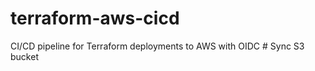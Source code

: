 # terraform-aws-cicd
CI/CD pipeline for Terraform deployments to AWS with OIDC
#   S y n c   S 3   b u c k e t  
 